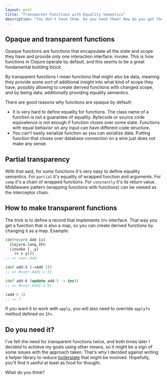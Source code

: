 ```yaml
---
layout: post
title: "Transparent Functions with Equality Semantics"
description: "You don't have them. Do you need them? How do you get them?"
---
```


## Opaque and transparent functions

Opaque functions are functions that encapsulate all the state and scope they have and provide only one interaction interface: invoke. This is how functions in Clojure operate by default, and this seems to be a great fundamental building block.

By transparent functions I mean functions that might also be data, meaning they provide some sort of additional insight into what kind of scope they have, possibly allowing to create derived functions with changed scope, and by being data, additionally providing equality semantics. 

There are good reasons why functions are opaque by default: 
- It is very hard to define equality for functions. The class name of a function is not a guarantee of equality. Bytecode or source code equivalence is not enough if function closes over some state. Functions with equal behavior on any input can have different code structure.
- You can't easily serialize function as you can serialize data. Putting function that closes over database connection on a wire just does not make any sense.

## Partial transparency

With that said, for *some* functions it's very easy to define equality semantics. For `partial` it's equality of wrapped function and arguments. For `comp` it's a chain of wrapped functions. For `constantly` it's its return value. Middleware pattern (wrapping functions with functions) can be viewed as the interceptor chain. 

## How to make transparent functions

The trick is to define a record that implements `IFn` interface. That way you get a function that is also a map, so you can create derived functions by changing it as a map. Example:

```clojure
(defrecord Add [x]
  clojure.lang.IFn
  (invoke [_ y]
    (+ x y)))
;; => user.Add

(def add-5 (->Add 5)) 
;; => #user.Add{:x 5}

(def add-6 (update add-5 :x inc))
;; => #user.Add{:x 6}

(add-6 1)
;; => 7
```

If you want it to work with `apply`, you will also need to override `applyTo` method defined on `IFn`.

## Do you need it?

I've felt the need for transparent functions twice, and both times later I decided to achieve my goals using other means, so it might be a sign of some issues with the approach taken. That's why I decided against writing a helper library to reduce [boilerplate](https://github.com/reagent-project/reagent/blob/8de886d8b15132070d66bff86796e11e6f51536e/src/reagent/impl/util.cljs#L62-L115) that might be involved. Hopefully, you'll find it useful at least as food for thought.

What do you think?